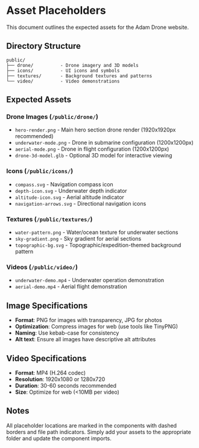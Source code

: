 # Asset Placeholders

This document outlines the expected assets for the Adam Drone website.

## Directory Structure

```
public/
├── drone/          - Drone imagery and 3D models
├── icons/          - UI icons and symbols
├── textures/       - Background textures and patterns
└── video/          - Video demonstrations
```

## Expected Assets

### Drone Images (`/public/drone/`)
- `hero-render.png` - Main hero section drone render (1920x1920px recommended)
- `underwater-mode.png` - Drone in submarine configuration (1200x1200px)
- `aerial-mode.png` - Drone in flight configuration (1200x1200px)
- `drone-3d-model.glb` - Optional 3D model for interactive viewing

### Icons (`/public/icons/`)
- `compass.svg` - Navigation compass icon
- `depth-icon.svg` - Underwater depth indicator
- `altitude-icon.svg` - Aerial altitude indicator
- `navigation-arrows.svg` - Directional navigation icons

### Textures (`/public/textures/`)
- `water-pattern.png` - Water/ocean texture for underwater sections
- `sky-gradient.png` - Sky gradient for aerial sections
- `topographic-bg.svg` - Topographic/expedition-themed background pattern

### Videos (`/public/video/`)
- `underwater-demo.mp4` - Underwater operation demonstration
- `aerial-demo.mp4` - Aerial flight demonstration

## Image Specifications

- **Format**: PNG for images with transparency, JPG for photos
- **Optimization**: Compress images for web (use tools like TinyPNG)
- **Naming**: Use kebab-case for consistency
- **Alt text**: Ensure all images have descriptive alt attributes

## Video Specifications

- **Format**: MP4 (H.264 codec)
- **Resolution**: 1920x1080 or 1280x720
- **Duration**: 30-60 seconds recommended
- **Size**: Optimize for web (<10MB per video)

## Notes

All placeholder locations are marked in the components with dashed borders and file path indicators.
Simply add your assets to the appropriate folder and update the component imports.
